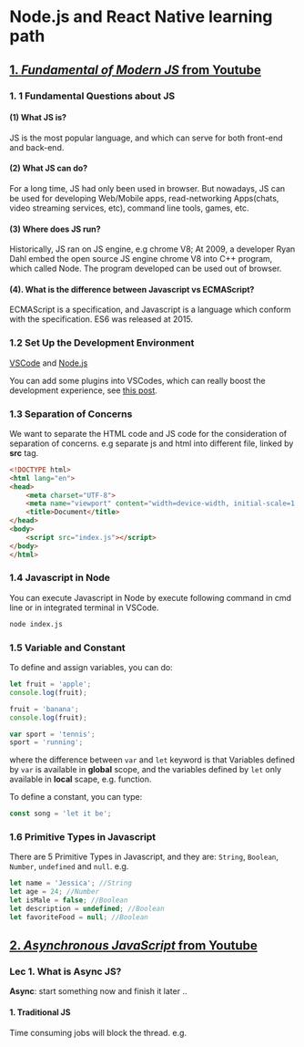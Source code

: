 # Node.js and React Native learning path

## [1. *Fundamental of Modern JS* from Youtube](https://youtu.be/ZcQyJ-gxke0?list=PL4cUxeGkcC9jx2TTZk3IGWKSbtugYdrlu)

### 1. 1 Fundamental Questions about JS

#### (1) What JS is?
JS is the most popular language, and which can serve for both front-end and back-end. 

#### (2) What JS can do?
For a long time, JS had only been used in browser. But nowadays, JS can be used for developing Web/Mobile apps, read-networking Apps(chats, video streaming services, etc), command line tools, games, etc.

#### (3) Where does JS run?

Historically, JS ran on JS engine, e.g chrome V8; At 2009, a developer Ryan Dahl embed the open source JS engine chrome V8 into C++ program, which called Node. The program developed can be used out of browser.

#### (4). What is the difference between Javascript vs ECMAScript?

 ECMAScript is a specification, and Javascript is a language which conform with the specification. ES6 was released at 2015.

 ### 1.2 Set Up the  Development Environment

 [VSCode](https://code.visualstudio.com/) and [Node.js](https://nodejs.org/en/)

 You can add some plugins into VSCodes, which can really boost the development experience, see [this post](https://medium.com/react-native-training/vscode-for-react-native-526ec4a368ce).


### 1.3 Separation of Concerns

We want to separate the HTML code and JS code for the consideration of separation of concerns. e.g separate js and html into different file, linked by **src** tag.

```html
<!DOCTYPE html>
<html lang="en">
<head>
    <meta charset="UTF-8">
    <meta name="viewport" content="width=device-width, initial-scale=1.0">
    <title>Document</title>
</head>
<body>
    <script src="index.js"></script>
</body>
</html>
```

### 1.4 Javascript in Node
You can execute Javascript in Node by execute following command in cmd line or in integrated terminal in VSCode.

```bash
node index.js
```

### 1.5 Variable and Constant

To define and assign variables, you can do:

```javascript
let fruit = 'apple';
console.log(fruit);

fruit = 'banana';
console.log(fruit);

var sport = 'tennis';
sport = 'running';
```

where the difference between `var` and `let` keyword is that Variables defined by `var` is available in **global** scope, and the variables defined by `let` only available in **local** scape, e.g. function.

To define a constant, you can type:

```javascript
const song = 'let it be';
```

### 1.6 Primitive Types in Javascript

There are 5 Primitive Types in Javascript, and they are: `String`, `Boolean`, `Number`, `undefined` and `null`. e.g.

```javascript
let name = 'Jessica'; //String
let age = 24; //Number
let isMale = false; //Boolean
let description = undefined; //Boolean
let favoriteFood = null; //Boolean
```


## [2. *Asynchronous JavaScript* from Youtube](https://youtu.be/ZcQyJ-gxke0?list=PL4cUxeGkcC9jx2TTZk3IGWKSbtugYdrlu)

### Lec 1. What is Async JS?

**Async**: start something now and finish it later ..

#### 1. Traditional JS

Time consuming jobs will block the thread. e.g. 

```

```
